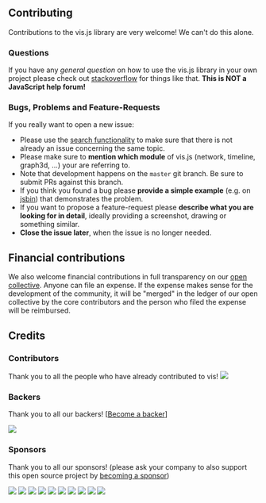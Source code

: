 ## Contributing

Contributions to the vis.js library are very welcome! We can't do this alone.

### Questions

If you have any _general question_ on how to use the vis.js library in your own project please check out [stackoverflow](http://stackoverflow.com/questions/tagged/vis.js) for things like that. **This is NOT a JavaScript help forum!**

### Bugs, Problems and Feature-Requests

If you really want to open a new issue:

- Please use the [search functionality](//github.com/visjs/vis-charts/issues) to make sure that there is not already an issue concerning the same topic.
- Please make sure to **mention which module** of vis.js (network, timeline, graph3d, ...) your are referring to.
- Note that development happens on the `master` git branch. Be sure to submit PRs against this branch.
- If you think you found a bug please **provide a simple example** (e.g. on [jsbin](jsbin.com)) that demonstrates the problem.
- If you want to propose a feature-request please **describe what you are looking for in detail**, ideally providing a screenshot, drawing or something similar.
- **Close the issue later**, when the issue is no longer needed.

## Financial contributions

We also welcome financial contributions in full transparency on our [open collective](https://opencollective.com/visjs).
Anyone can file an expense. If the expense makes sense for the development of the community, it will be "merged" in the ledger of our open collective by the core contributors and the person who filed the expense will be reimbursed.

## Credits

### Contributors

Thank you to all the people who have already contributed to vis!
<a href="graphs/contributors"><img src="https://opencollective.com/visjs/contributors.svg?width=890" /></a>

### Backers

Thank you to all our backers! [[Become a backer](https://opencollective.com/visjs#backer)]

<a href="https://opencollective.com/visjs#backers" target="_blank"><img src="https://opencollective.com/visjs/backers.svg?width=890"></a>

### Sponsors

Thank you to all our sponsors! (please ask your company to also support this open source project by [becoming a sponsor](https://opencollective.com/visjs#sponsor))

<a href="https://opencollective.com/visjs/sponsor/0/website" target="_blank"><img src="https://opencollective.com/visjs/sponsor/0/avatar.svg"></a>
<a href="https://opencollective.com/visjs/sponsor/1/website" target="_blank"><img src="https://opencollective.com/visjs/sponsor/1/avatar.svg"></a>
<a href="https://opencollective.com/visjs/sponsor/2/website" target="_blank"><img src="https://opencollective.com/visjs/sponsor/2/avatar.svg"></a>
<a href="https://opencollective.com/visjs/sponsor/3/website" target="_blank"><img src="https://opencollective.com/visjs/sponsor/3/avatar.svg"></a>
<a href="https://opencollective.com/visjs/sponsor/4/website" target="_blank"><img src="https://opencollective.com/visjs/sponsor/4/avatar.svg"></a>
<a href="https://opencollective.com/visjs/sponsor/5/website" target="_blank"><img src="https://opencollective.com/visjs/sponsor/5/avatar.svg"></a>
<a href="https://opencollective.com/visjs/sponsor/6/website" target="_blank"><img src="https://opencollective.com/visjs/sponsor/6/avatar.svg"></a>
<a href="https://opencollective.com/visjs/sponsor/7/website" target="_blank"><img src="https://opencollective.com/visjs/sponsor/7/avatar.svg"></a>
<a href="https://opencollective.com/visjs/sponsor/8/website" target="_blank"><img src="https://opencollective.com/visjs/sponsor/8/avatar.svg"></a>
<a href="https://opencollective.com/visjs/sponsor/9/website" target="_blank"><img src="https://opencollective.com/visjs/sponsor/9/avatar.svg"></a>
